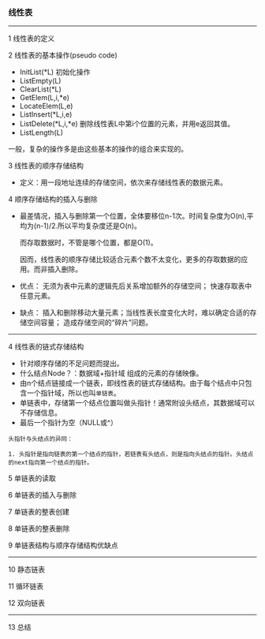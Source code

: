 ### 线性表
****

1 线性表的定义

2 线性表的基本操作(pseudo code)

  * InitList(*L) 初始化操作
  * ListEmpty(L) 
  * ClearList(*L)
  * GetElem(L,i,*e)
  * LocateElem(L,e)
  * ListInsert(*L,i,e)
  * ListDelete(*L,i,*e)  删除线性表L中第i个位置的元素，并用e返回其值。
  * ListLength(L)

一般，复杂的操作多是由这些基本的操作的组合来实现的。

3 线性表的顺序存储结构

  * 定义：用一段地址连续的存储空间，依次来存储线性表的数据元素。
  
4 顺序存储结构的插入与删除

 * 最差情况，插入与删除第一个位置，全体要移位n-1次。时间复杂度为O(n),平均为(n-1)/2.所以平均复杂度还是O(n)。
   
   而存取数据时，不管是哪个位置，都是O(1)。
   
   因而，线性表的顺序存储比较适合元素个数不太变化，更多的存取数据的应用。而非插入删除。
   
   
 * 优点： 无须为表中元素的逻辑先后关系增加额外的存储空间； 快速存取表中任意元素。
 
 * 缺点： 插入和删除移动大量元素；当线性表长度变化大时，难以确定合适的存储空间容量； 造成存储空间的“碎片”问题。


********

4 线性表的链式存储结构
  * 针对顺序存储的不足问题而提出。
  * 什么结点Node？：数据域+指针域 组成的元素的存储映像。
  * 由n个结点链接成一个链表，即线性表的链式存储结构。由于每个结点中只包含一个指针域，所以也叫`单链表`。
  * 单链表中，存储第一个结点位置叫做头指针！通常附设头结点，其数据域可以不存储信息。
  * 最后一个指针为空（NULL或^）
  ```
  头指针与头结点的异同：
  
  1. 头指针是指向链表的第一个结点的指针，若链表有头结点，则是指向头结点的指针。头结点的next指向第一个结点的指针。
  ```



5 单链表的读取

6 单链表的插入与删除

7 单链表的整表创建

8 单链表的整表删除

9 单链表结构与顺序存储结构优缺点

*****

10 静态链表

11 循环链表

12 双向链表

****

13 总结

